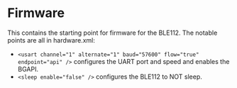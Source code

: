 
Firmware
========

This contains the starting point for firmware for the BLE112. The notable points are all in hardware.xml:

- ```<usart channel="1" alternate="1" baud="57600" flow="true" endpoint="api" />``` configures the UART port and speed and enables the BGAPI.
- ```<sleep enable="false" />``` configures the BLE112 to NOT sleep.

